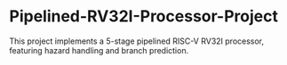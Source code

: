 # Pipelined-RV32I-Processor-Project
This project implements a 5-stage pipelined RISC-V RV32I processor, featuring hazard handling and branch prediction.
